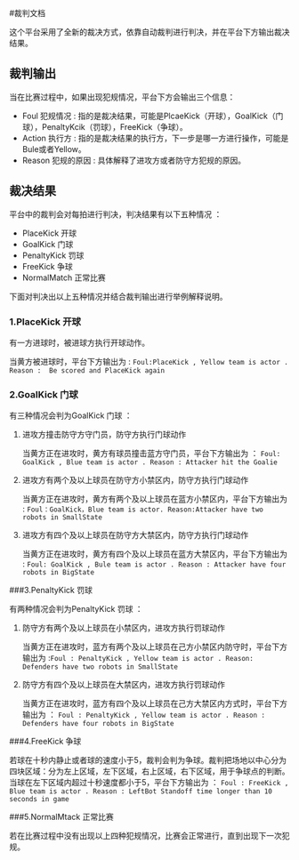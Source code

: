 #裁判文档

这个平台采用了全新的裁决方式，依靠自动裁判进行判决，并在平台下方输出裁决结果。

## 裁判输出

当在比赛过程中，如果出现犯规情况，平台下方会输出三个信息：

* Foul 犯规情况 : 指的是裁决结果，可能是PlcaeKick（开球），GoalKick（门球），PenaltyKcik（罚球），FreeKick（争球）。
* Action 执行方 : 指的是裁决结果的执行方，下一步是哪一方进行操作，可能是Bule或者Yellow。
* Reason 犯规的原因 : 具体解释了进攻方或者防守方犯规的原因。

## 裁决结果

平台中的裁判会对每拍进行判决，判决结果有以下五种情况 ：

* PlaceKick 开球
* GoalKick 门球
* PenaltyKick 罚球
* FreeKick 争球
* NormalMatch 正常比赛

下面对判决出以上五种情况并结合裁判输出进行举例解释说明。

### 1.PlaceKick 开球

有一方进球时，被进球方执行开球动作。

当黄方被进球时，平台下方输出为 : `Foul:PlaceKick , Yellow team is actor . Reason :  Be scored and PlaceKick again             `

### 2.GoalKick  门球

有三种情况会判为GoalKick 门球 ：
1. 进攻方撞击防守方守门员，防守方执行门球动作

   当黄方正在进攻时，黄方有球员撞击蓝方守门员，平台下方输出为 ： `Foul: GoalKick , Blue team is actor . Reason : Attacker hit the Goalie`

2. 进攻方有两个及以上球员在防守方小禁区内，防守方执行门球动作

   当黄方正在进攻时，黄方有两个及以上球员在蓝方小禁区内，平台下方输出为 : `Foul：GoalKick，Blue team is actor. Reason:Attacker have two robots in SmallState`

3. 进攻方有四个及以上球员在防守方大禁区内，防守方执行门球动作

   当黄方正在进攻时，黄方有四个及以上球员在蓝方大禁区内，平台下方输出为 : `Foul: GoalKick , Bule team is actor . Reason : Attacker have four robots in BigState`

###3.PenaltyKick 罚球

有两种情况会判为PenaltyKick 罚球 ：
1. 防守方有两个及以上球员在小禁区内，进攻方执行罚球动作

   当黄方正在进攻时，蓝方有两个及以上球员在己方小禁区内防守时，平台下方输出为 :`Foul : PenaltyKick , Yellow team is actor . Reason: Defenders have two robots in SmallState`

2. 防守方有四个及以上球员在大禁区内，进攻方执行罚球动作

   当黄方正在进攻时，蓝方有四个及以上球员在己方大禁区内方式时，平台下方输出为 ： `Foul : PenaltyKick , Yellow team is actor . Reason : Defenders have four robots in BigState` 

###4.FreeKick 争球

若球在十秒内静止或者球的速度小于5，裁判会判为争球。裁判把场地以中心分为四块区域：分为左上区域，左下区域，右上区域，右下区域，用于争球点的判断。
当球在左下区域内超过十秒速度都小于5，平台下方输出为 ： `Foul : FreeKick , Blue team is actor . Reason : LeftBot Standoff time longer than 10 seconds in game`

###5.NormalMtack 正常比赛

若在比赛过程中没有出现以上四种犯规情况，比赛会正常进行，直到出现下一次犯规。
